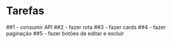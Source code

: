 # Tarefas

##1 - consumir API
##2 - fazer rota
##3 - fazer cards
##4 - fazer paginação
##5 - fazer botões de editar e excluir
